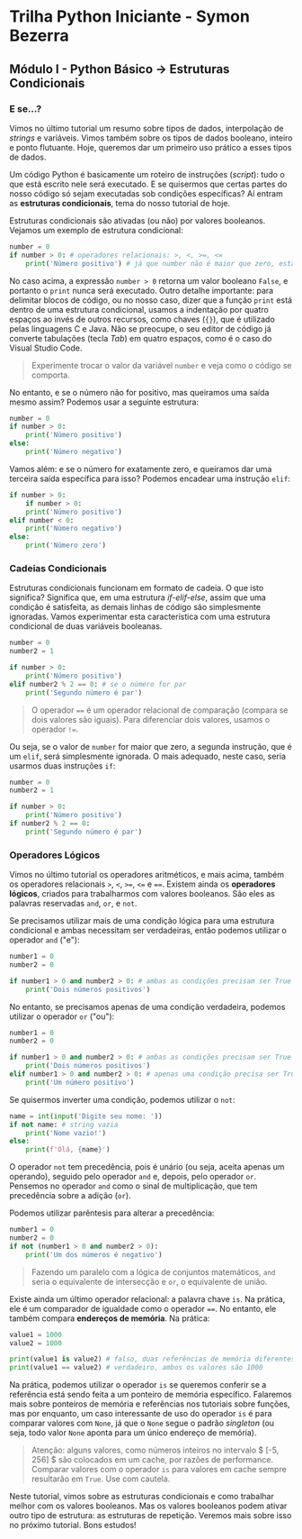 # Trilha Python Iniciante - Symon Bezerra
## Módulo I - Python Básico → Estruturas Condicionais

### E se...?

Vimos no último tutorial um resumo sobre tipos de dados, interpolação de *strings* e variáveis. Vimos também sobre os tipos de dados booleano, inteiro e ponto flutuante. Hoje, queremos dar um primeiro uso prático a esses tipos de dados.

Um código Python é basicamente um roteiro de instruções (*script*): tudo o que está escrito nele será executado. E se quisermos que certas partes do nosso código só sejam executadas sob condições específicas? Aí entram as **estruturas condicionais**, tema do nosso tutorial de hoje.

Estruturas condicionais são ativadas (ou não) por valores booleanos. Vejamos um exemplo de estrutura condicional:

```python
number = 0
if number > 0: # operadores relacionais: >, <, >=, <=
    print('Número positivo') # já que number não é maior que zero, esta linha nunca será executada
```

No caso acima, a expressão `number > 0` retorna um valor booleano `False`, e portanto o `print` nunca será executado. Outro detalhe importante: para delimitar blocos de código, ou no nosso caso, dizer que a função `print` está dentro de uma estrutura condicional, usamos a indentação por quatro espaços ao invés de outros recursos, como chaves (`{}`), que é utilizado pelas linguagens C e Java. Não se preocupe, o seu editor de código já converte tabulações (tecla *Tab*) em quatro espaços, como é o caso do Visual Studio Code.

> Experimente trocar o valor da variável `number` e veja como o código se comporta.

No entanto, e se o número não for positivo, mas queiramos uma saída mesmo assim? Podemos usar a seguinte estrutura:

```python
number = 0
if number > 0:
    print('Número positivo')
else:
    print('Número negativo')
```

Vamos além: e se o número for exatamente zero, e queiramos dar uma terceira saída específica para isso? Podemos encadear uma instrução `elif`:

```python
if number > 0:
    if number > 0:
    print('Número positivo')
elif number < 0:
    print('Número negativo')
else:
    print('Número zero')
```

### Cadeias Condicionais

Estruturas condicionais funcionam em formato de cadeia. O que isto significa? Significa que, em uma estrutura *if-elif-else*, assim que uma condição é satisfeita, as demais linhas de código são simplesmente ignoradas. Vamos experimentar esta característica com uma estrutura condicional de duas variáveis booleanas.

```python
number = 0
number2 = 1

if number > 0:
    print('Número positivo')
elif number2 % 2 == 0: # se o número for par
    print('Segundo número é par')
```

> O operador `==` é um operador relacional de comparação (compara se dois valores são iguais). Para diferenciar dois valores, usamos o operador `!=`.

Ou seja, se o valor de `number` for maior que zero, a segunda instrução, que é um `elif`, será simplesmente ignorada. O mais adequado, neste caso, seria usarmos duas instruções `if`:

```python
number = 0
number2 = 1

if number > 0:
    print('Número positivo')
if number2 % 2 == 0:
    print('Segundo número é par')
```

### Operadores Lógicos

Vimos no último tutorial os operadores aritméticos, e mais acima, também os operadores relacionais `>`, `<`, `>=`, `<=` e `==`. Existem ainda os **operadores lógicos**, criados para trabalharmos com valores booleanos. São eles as palavras reservadas `and`, `or`, e `not`.

Se precisamos utilizar mais de uma condição lógica para uma estrutura condicional e ambas necessitam ser verdadeiras, então podemos utilizar o operador `and` ("e"):

```python
number1 = 0
number2 = 0

if number1 > 0 and number2 > 0: # ambas as condições precisam ser True
    print('Dois números positivos')
```

No entanto, se precisamos apenas de uma condição verdadeira, podemos utilizar o operador `or` ("ou"):

```python
number1 = 0
number2 = 0

if number1 > 0 and number2 > 0: # ambas as condições precisam ser True
    print('Dois números positivos')
elif number1 > 0 and number2 > 0: # apenas uma condição precisa ser True
    print('Um número positivo')
```

Se quisermos inverter uma condição, podemos utilizar o `not`:

```python
name = int(input('Digite seu nome: '))
if not name: # string vazia
    print('Nome vazio!')
else:
    print(f'Olá, {name}')
```

O operador `not` tem precedência, pois é unário (ou seja, aceita apenas um operando), seguido pelo operador `and` e, depois, pelo operador `or`. Pensemos no operador `and` como o sinal de multiplicação, que tem precedência sobre a adição (`or`).

Podemos utilizar parêntesis para alterar a precedência:

```python
number1 = 0
number2 = 0
if not (number1 > 0 and number2 > 0):
    print('Um dos números é negativo')
```

> Fazendo um paralelo com a lógica de conjuntos matemáticos, `and` seria o equivalente de intersecção e `or`, o equivalente de união.

Existe ainda um último operador relacional: a palavra chave `is`. Na prática, ele é um comparador de igualdade como o operador `==`. No entanto, ele também compara **endereços de memória**. Na prática:

```python
value1 = 1000
value2 = 1000

print(value1 is value2) # falso, duas referências de memória diferentes
print(value1 == value2) # verdadeiro, ambos os valores são 1000
```

Na prática, podemos utilizar o operador `is` se queremos conferir se a referência está sendo feita a um ponteiro de memória específico. Falaremos mais sobre ponteiros de memória e referências nos tutoriais sobre funções, mas por enquanto, um caso interessante de uso do operador `is` é para comparar valores com `None`, já que o `None` segue o padrão *singleton* (ou seja, todo valor `None` aponta para um único endereço de memória).

> Atenção: alguns valores, como números inteiros no intervalo $ [-5, 256] $ são colocados em um cache, por razões de performance. Comparar valores com o operador `is` para valores em cache sempre resultarão em `True`. Use com cautela.

Neste tutorial, vimos sobre as estruturas condicionais e como trabalhar melhor com os valores booleanos. Mas os valores booleanos podem ativar outro tipo de estrutura: as estruturas de repetição. Veremos mais sobre isso no próximo tutorial. Bons estudos!